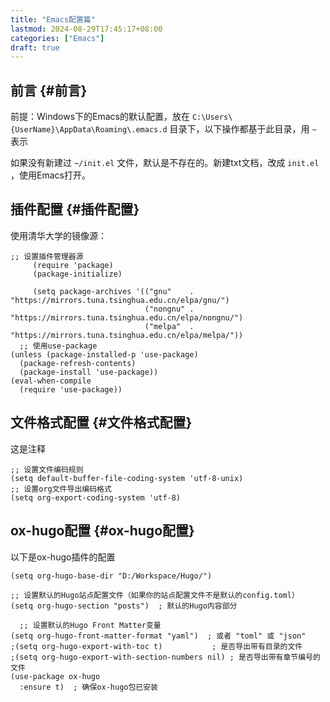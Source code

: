 ```yaml
---
title: "Emacs配置篇"
lastmod: 2024-08-29T17:45:17+08:00
categories: ["Emacs"]
draft: true
---
```


## 前言 {#前言}

前提：Windows下的Emacs的默认配置，放在 `C:\Users\{UserName}\AppData\Roaming\.emacs.d` 目录下，以下操作都基于此目录，用 `~` 表示

如果没有新建过 `~/init.el` 文件，默认是不存在的。新建txt文档，改成 `init.el` ，使用Emacs打开。


## 插件配置 {#插件配置}

使用清华大学的镜像源：

```emacs-lisp
;; 设置插件管理器源
     (require 'package)
     (package-initialize)

     (setq package-archives '(("gnu"    . "https://mirrors.tuna.tsinghua.edu.cn/elpa/gnu/")
                              ("nongnu" . "https://mirrors.tuna.tsinghua.edu.cn/elpa/nongnu/")
                              ("melpa"  . "https://mirrors.tuna.tsinghua.edu.cn/elpa/melpa/"))
  ;; 使用use-package
(unless (package-installed-p 'use-package)
  (package-refresh-contents)
  (package-install 'use-package))
(eval-when-compile
  (require 'use-package))

```


## 文件格式配置 {#文件格式配置}

这是注释

```emacs-lisp
;; 设置文件编码规则
(setq default-buffer-file-coding-system 'utf-8-unix)
;; 设置org文件导出编码格式
(setq org-export-coding-system 'utf-8)
```


## ox-hugo配置 {#ox-hugo配置}

以下是ox-hugo插件的配置

```emacs-lisp
(setq org-hugo-base-dir "D:/Workspace/Hugo/")

;; 设置默认的Hugo站点配置文件（如果你的站点配置文件不是默认的config.toml）
(setq org-hugo-section "posts")  ; 默认的Hugo内容部分

  ;; 设置默认的Hugo Front Matter变量
(setq org-hugo-front-matter-format "yaml")  ; 或者 "toml" 或 "json"
;(setq org-hugo-export-with-toc t)           ; 是否导出带有目录的文件
;(setq org-hugo-export-with-section-numbers nil) ; 是否导出带有章节编号的文件
(use-package ox-hugo
  :ensure t)  ; 确保ox-hugo包已安装
```
